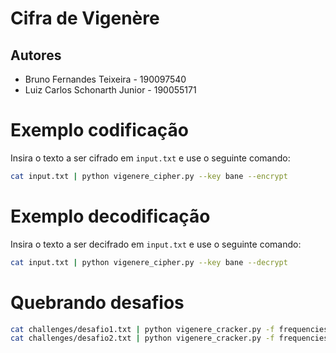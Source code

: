 # Cifra de Vigenère

## Autores

- Bruno Fernandes Teixeira - 190097540
- Luiz Carlos Schonarth Junior - 190055171

# Exemplo codificação

Insira o texto a ser cifrado em `input.txt` e use o seguinte comando:

```bash
cat input.txt | python vigenere_cipher.py --key bane --encrypt
```

# Exemplo decodificação

Insira o texto a ser decifrado em `input.txt` e use o seguinte comando:

```bash
cat input.txt | python vigenere_cipher.py --key bane --decrypt
```

# Quebrando desafios

```bash
cat challenges/desafio1.txt | python vigenere_cracker.py -f frequencies/english.txt
cat challenges/desafio2.txt | python vigenere_cracker.py -f frequencies/portuguese.txt
```
